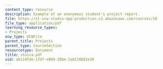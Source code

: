 ```yaml
---
content_type: resource
description: Example of an anonymous student's project report.
file: https://ol-ocw-studio-app-production.s3.amazonaws.com/courses/18-704-seminar-in-algebra-and-number-theory-rational-points-on-elliptic-curves-fall-2004/ab114fde1fdfe88920be2a6118b81e39_stoica.pdf
file_type: application/pdf
learning_resource_types:
- Projects
ocw_type: OCWFile
parent_title: Projects
parent_type: CourseSection
resourcetype: Document
title: stoica.pdf
uid: ab114fde-1fdf-e889-20be-2a6118b81e39
---
```

